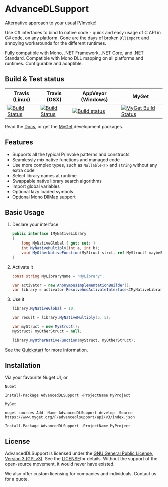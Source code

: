 # AdvanceDLSupport
Alternative approach to your usual P/Invoke!

Use C# interfaces to bind to native code - quick and easy usage of C API in C# code, on any platform. 
Gone are the days of broken `DllImport` and annoying workarounds for the different runtimes.

Fully compatible with Mono, .NET Framework, .NET Core, and .NET Standard. Compatible with Mono DLL mapping on all 
platforms and runtimes. Configurable and adaptible.

## Build & Test status
| Travis (Linux)          | Travis (OSX)            | AppVeyor (Windows)      | MyGet                         |
| ----------------------- | ----------------------- | ----------------------- | ----------------------------- |
| [![Build Status][1]][2] | [![Build Status][3]][4] | [![Build status][5]][6] | [![MyGet Build Status][7]][8] |

Read the [Docs][9], or get the [MyGet][10] development packages.

## Features
* Supports all the typical P/Invoke patterns and constructs
* Seamlessly mix native functions and managed code
* Use more complex types, such as `Nullable<T>` and `string` without any extra code
* Select library names at runtime
* Swappable native library search algorithms
* Import global variables 
* Optional lazy loaded symbols
* Optional Mono DllMap support

## Basic Usage

1. Declare your interface

	```cs
	public interface IMyNativeLibrary
	{
		long MyNativeGlobal { get; set; }
		int MyNativeMultiply(int a, int b);
		void MyOtherNativeFunction(MyStruct strct, ref MyStruct? maybeStruct);
	}
	```

2. Activate it
	```cs
	const string MyLibraryName = "MyLibrary";

	var activator = new AnonymousImplementationBuilder();
	var library = activator.ResolveAndActivateInterface<IMyNativeLibrary>(MyLibraryName);
	```

3. Use it

	```cs
	library.MyNativeGlobal = 10;

	var result = library.MyNativeMultiply(5, 5);

	var myStruct = new MyStruct();
	MyStruct? myOtherStruct = null;

	library.MyOtherNativeFunction(myStruct, myOtherStruct);
	```

See the [Quickstart][11] for more information.

## Installation

Via your favourite Nuget UI, or

`NuGet`
```
Install-Package AdvancedDLSupport -ProjectName MyProject
```

`MyGet`
```
nuget sources Add -Name AdvancedDLSupport-develop -Source https://www.myget.org/F/advancedlsupport/api/v3/index.json
```
```
Install-Package AdvancedDLSupport -ProjectName MyProject
```

## License
AdvancedDLSupport is licensed under the [GNU General Public License, Version 3 (GPLv3)][12]. See the [LICENSE][13]for
details. Without the support of the open-source movement, it would never have existed.

We also offer custom licensing for companies and individuals. Contact us for a quote.


[1]: https://travis-matrix-badges.herokuapp.com/repos/Firwood-Software/AdvanceDLSupport/branches/master/1
[2]: https://travis-ci.org/Firwood-Software/AdvanceDLSupport

[3]: https://travis-matrix-badges.herokuapp.com/repos/Firwood-Software/AdvanceDLSupport/branches/master/2 
[4]: https://travis-ci.org/Firwood-Software/AdvanceDLSupport

[5]: https://ci.appveyor.com/api/projects/status/vx6kskvtgv79uwvo?svg=true
[6]: https://ci.appveyor.com/project/Nihlus/advancedlsupport-dnwes

[7]: https://www.myget.org/BuildSource/Badge/advancedlsupport?identifier=81802e0b-f4f6-4939-93a9-9edb54b134e6
[8]: https://www.myget.org

[9]: https://firwood-software.github.io/AdvanceDLSupport
[10]: https://www.myget.org/gallery/advancedlsupport

[11]: docs/quickstart.md

[12]: https://www.gnu.org/licenses/gpl-3.0.en.html
[13]: LICENSE